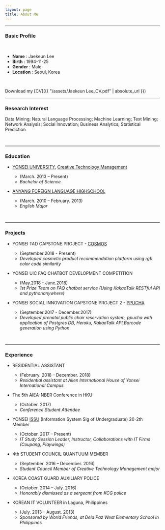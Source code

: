 ```yaml
---
layout: page
title: About Me
---
```


* * * 

### Basic Profile
&nbsp;

- **Name** : Jaekeun Lee
- **Birth** : 1994-11-25
- **Gender** : Male
- **Location** : Seoul, Korea

&nbsp;

Download my [CV]({{ "/assets/Jaekeun Lee_CV.pdf" | absolute_url }})

* * * 

### Research Interest
<p class="message">
  Data Mining; Natural Language Processing; Machine Learning; Text Mining; Network Analysis; Social Innovation;
Business Analytics; Statistical Prediction
</p>

&nbsp;
&nbsp;

* * *

### Education

* [YONSEI UNIVERSITY](https://yonsei.ac.kr), [Creative Technology Management](https://www.yonseictm.org/) 
    - (March. 2013 – Present)
    - _Bachelor of Science_

* [ANYANG FOREIGN LANGUAGE HIGHSCHOOL](http://www.anyang-fl.hs.kr)
    - (March. 2010 – February. 2013)
    - _English Major_

&nbsp;
&nbsp;

* * *

### Projects

* YONSEI TAD CAPSTONE PROJECT - [COSMOS](https://cosmos-4u.herokuapp.com)
    - (September.2018 - Present)
    - _Developed cosmetic product recommendation platform using rgb color code similarity_


* YONSEI UIC FAQ CHATBOT DEVELOPMENT COMPETITION 
    - (May.2018 - June.2018)
    - _1st Prize Team on FAQ chatbot service (Using KakaoTalk RESTful API and pythonanywhere)_

* YONSEI SOCIAL INNOVATION CAPSTONE PROJECT 2 - [PPUCHA](https://github.com/agdal1125/ppucha)
    - (September.2017 - December.2017)
    - _Developed prenatal public chair reservation system, ppucha with application of Postgres DB, Heroku, KakaoTalk API,Barcode generation using Python_

&nbsp;
&nbsp;
* * *

### Experience

* RESIDENTIAL ASSISTANT 
    - (February. 2018 – December. 2018) 
    - _Residential assistant at Allen International House of Yonsei International Campus_


* The 5th AIEA-NBER Conference in HKU 
    - (October. 2017) 
    - _Conference Student Attendee_


* YONSEI [ISSU](https://www.issu.biz) (Information System Sig of Undergraduate) 20-2th Member      
    - (October. 2017 – Present)
    - _IT Study Session Leader, Instructor, Collaborations with IT Firms (Coupang, Playwings)_


* 4th STUDENT COUNCIL QUANTUUM MEMBER 
    - (September. 2016 – December. 2016) 
    - _Student Council Member of Creative Technology Management major_


* KOREA COAST GUARD AUXILIARY POLICE 
    - (October. 2014 – July. 2016) 
    - _Honorably dismissed as a sergeant from KCG police_


* KOREAN IT VOLUNTEER in Laguna, Philippines 
    - (July. 2013 – August. 2013) 
    - _Sponsored by World Friends, at Dela Paz West Elementary School in Philippines_
